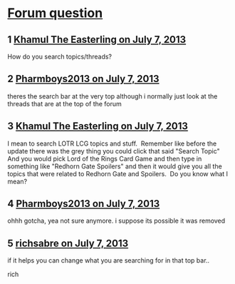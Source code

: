 # [Forum question](https://community.fantasyflightgames.com/topic/85953-forum-question/)

## 1 [Khamul The Easterling on July 7, 2013](https://community.fantasyflightgames.com/topic/85953-forum-question/?do=findComment&comment=809615)

How do you search topics/threads?

## 2 [Pharmboys2013 on July 7, 2013](https://community.fantasyflightgames.com/topic/85953-forum-question/?do=findComment&comment=809618)

theres the search bar at the very top although i normally just look at the threads that are at the top of the forum

## 3 [Khamul The Easterling on July 7, 2013](https://community.fantasyflightgames.com/topic/85953-forum-question/?do=findComment&comment=809637)

I mean to search LOTR LCG topics and stuff.  Remember like before the update there was the grey thing you could click that said "Search Topic" And you would pick Lord of the Rings Card Game and then type in something like "Redhorn Gate Spoilers" and then it would give you all the topics that were related to Redhorn Gate and Spoilers.  Do you know what I mean?   

## 4 [Pharmboys2013 on July 7, 2013](https://community.fantasyflightgames.com/topic/85953-forum-question/?do=findComment&comment=809642)

ohhh gotcha, yea not sure anymore. i suppose its possible it was removed

## 5 [richsabre on July 7, 2013](https://community.fantasyflightgames.com/topic/85953-forum-question/?do=findComment&comment=809653)

if it helps you can change what you are searching for in that top bar..

rich

